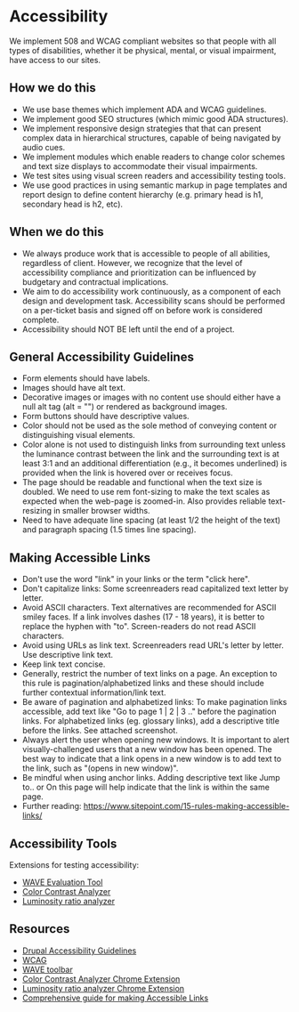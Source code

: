 # Accessibility

We implement 508 and WCAG compliant websites so that people with all types of disabilities, whether it be physical, mental, or visual impairment, have access to our sites.

## How we do this

* We use base themes which implement ADA and WCAG guidelines.
* We implement good SEO structures (which mimic good ADA structures).
* We implement responsive design strategies that that can present complex data in hierarchical structures, capable of being navigated by audio cues.
* We implement modules which enable readers to change color schemes and text size displays to accommodate their visual impairments.
* We test sites using visual screen readers and accessibility testing tools.
* We use good practices in using semantic markup in page templates and report design to define content hierarchy (e.g. primary head is h1, secondary head is h2, etc).

## When we do this

* We always produce work that is accessible to people of all abilities, regardless of client. However, we recognize that the level of accessibility compliance and prioritization can be influenced by budgetary and contractual implications.
* We aim to do accessibility work continuously, as a component of each design and development task. Accessibility scans should be performed on a per-ticket basis and signed off on before work is considered complete.
* Accessibility should NOT BE left until the end of a project.

## General Accessibility Guidelines

* Form elements should have labels.
* Images should have alt text.
* Decorative images or images with no content use should either have a null alt tag (alt = "") or rendered as background images.
* Form buttons should have descriptive values.
* Color should not be used as the sole method of conveying content or distinguishing visual elements.
* Color alone is not used to distinguish links from surrounding text unless the luminance contrast between the link and the surrounding text is at least 3:1 and an additional differentiation (e.g., it becomes underlined) is provided when the link is hovered over or receives focus.
*   The page should be readable and functional when the text size is doubled. We need to use rem font-sizing to make the text scales as expected when the web-page is zoomed-in. Also provides reliable text-resizing in smaller browser widths.
*   Need to have adequate line spacing (at least 1/2 the height of the text) and paragraph spacing (1.5 times line spacing).

## Making Accessible Links

*   Don't use the word "link" in your links or the term "click here".
*   Don't capitalize links: Some screenreaders read capitalized text letter by letter.
*   Avoid ASCII characters. Text alternatives are recommended for ASCII smiley faces. If a link involves dashes (17 - 18 years), it is better to replace the hyphen with "to". Screen-readers do not read ASCII characters.
*   Avoid using URLs as link text. Screenreaders read URL's letter by letter. Use descriptive link text.
*   Keep link text concise.
*   Generally, restrict the number of text links on a page. An exception to this rule is pagination/alphabetized links and these should include further contextual information/link text.
*   Be aware of pagination and alphabetized links: To make pagination links accessible, add text like "Go to page  1 | 2 | 3 .." before the pagination links. For alphabetized links (eg. glossary links), add a descriptive title before the links. See attached screenshot.
*   Always alert the user when opening new windows. It is important to alert visually-challenged users that a new window has been opened. The best way to indicate that a link opens in a new window is to add text to the link, such as "(opens in new window)".
*   Be mindful when using anchor links. Adding descriptive text like Jump to.. or On this page will help indicate that the link is within the same page.
*   Further reading: <https://www.sitepoint.com/15-rules-making-accessible-links/>

## Accessibility Tools

Extensions for testing accessibility:

*   [WAVE Evaluation Tool](https://chrome.google.com/webstore/detail/wave-evaluation-tool/jbbplnpkjmmeebjpijfedlgcdilocofh)
*   [Color Contrast Analyzer](https://chrome.google.com/webstore/detail/color-contrast-analyzer/dagdlcijhfbmgkjokkjicnnfimlebcll)
*   [Luminosity ratio analyzer](https://chrome.google.com/webstore/detail/wcag-luminosity-contrast/lllpnmpooomecmbmijbmbikaacgfdagi)

## Resources

*   [Drupal Accessibility Guidelines](https://drupal.org/node/1637990)
*   [WCAG](http://www.w3.org/WAI/intro/wcag)
*   [WAVE toolbar](http://wave.webaim.org/toolbar/)
*   [Color Contrast Analyzer Chrome Extension](https://chrome.google.com/webstore/detail/color-contrast-analyzer/dagdlcijhfbmgkjokkjicnnfimlebcll)
*   [Luminosity ratio analyzer Chrome Extension](https://chrome.google.com/webstore/detail/wcag-luminosity-contrast/lllpnmpooomecmbmijbmbikaacgfdagi)
*   [Comprehensive guide for making Accessible Links](https://www.sitepoint.com/15-rules-making-accessible-links/)
